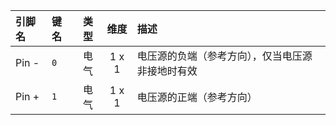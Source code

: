 <!--
DO NOT EDIT THIS FILE DIRECTLY.
This file is generated by tools/comp-docs.js.
All changes will be overwritten by regeneration.
-->

<slot class="model-pins">

| 引脚名 | 键名 | 类型 | 维度 | 描述 |
|:------ |:---- |:----:|:----:|:---- |
| Pin \- | `0` | 电气 | 1 x 1 | 电压源的负端（参考方向），仅当电压源非接地时有效 |
| Pin \+ | `1` | 电气 | 1 x 1 | 电压源的正端（参考方向） |

</slot>
